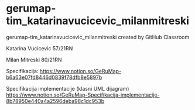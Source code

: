 # gerumap-tim_katarinavucicevic_milanmitreski
gerumap-tim_katarinavucicevic_milanmitreski created by GitHub Classroom

Katarina Vucicevic 57/21RN

Milan Mitreski 80/21RN

Specifikacija:
https://www.notion.so/GeRuMap-b6a63e07fd8446d0839f78dfb8e5897b

Specifikacija implementacije (klasni UML dijagram)
https://www.notion.so/GeRuMap-Specifikacija-implementacije-8b78950e440a4a2596deba98c1dc953b
